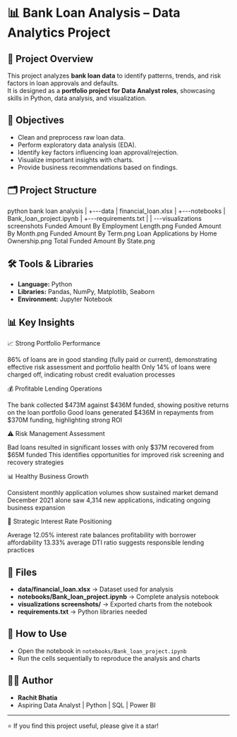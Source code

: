 # 📊 Bank Loan Analysis – Data Analytics Project

## 📌 Project Overview
This project analyzes **bank loan data** to identify patterns, trends, and risk factors in loan approvals and defaults.  
It is designed as a **portfolio project for Data Analyst roles**, showcasing skills in Python, data analysis, and visualization.

## 🎯 Objectives
- Clean and preprocess raw loan data.
- Perform exploratory data analysis (EDA).
- Identify key factors influencing loan approval/rejection.
- Visualize important insights with charts.
- Provide business recommendations based on findings.

## 🗂️ Project Structure

python bank loan analysis
|
+---data
|       financial_loan.xlsx
|
+---notebooks
|       Bank_loan_project.ipynb
|
+---requirements.txt
|
|
\---visualizations screenshots
        Funded Amount By Employment Length.png
        Funded Amount By Month.png
        Funded Amount By Term.png
        Loan Applications by Home Ownership.png
        Total Funded Amount By State.png



## 🛠️ Tools & Libraries
- **Language:** Python  
- **Libraries:** Pandas, NumPy, Matplotlib, Seaborn  
- **Environment:** Jupyter Notebook  


## 📊 Key Insights 
 
📈 Strong Portfolio Performance

86% of loans are in good standing (fully paid or current), demonstrating effective risk assessment and portfolio health
Only 14% of loans were charged off, indicating robust credit evaluation processes

💰 Profitable Lending Operations

The bank collected $473M against $436M funded, showing positive returns on the loan portfolio
Good loans generated $436M in repayments from $370M funding, highlighting strong ROI

⚠️ Risk Management Assessment

Bad loans resulted in significant losses with only $37M recovered from $65M funded
This identifies opportunities for improved risk screening and recovery strategies

📊 Healthy Business Growth

Consistent monthly application volumes show sustained market demand
December 2021 alone saw 4,314 new applications, indicating ongoing business expansion

🎯 Strategic Interest Rate Positioning

Average 12.05% interest rate balances profitability with borrower affordability
13.33% average DTI ratio suggests responsible lending practices

 
## 📂 Files
- **data/financial_loan.xlsx** → Dataset used for analysis  
- **notebooks/Bank_loan_project.ipynb** → Complete analysis notebook  
- **visualizations screenshots/** → Exported charts from the notebook 
- **requirements.txt** → Python libraries needed 


## 🚀 How to Use
- Open the notebook in `notebooks/Bank_loan_project.ipynb`  
- Run the cells sequentially to reproduce the analysis and charts  


## 🧑‍💻 Author
- **Rachit Bhatia**  
- Aspiring Data Analyst | Python | SQL | Power BI  

---
⭐ If you find this project useful, please give it a star!

